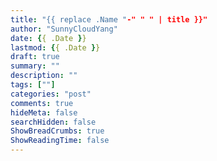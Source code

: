```yaml
---
title: "{{ replace .Name "-" " " | title }}"
author: "SunnyCloudYang"
date: {{ .Date }}
lastmod: {{ .Date }}
draft: true
summary: ""
description: ""
tags: [""]
categories: "post"
comments: true
hideMeta: false
searchHidden: false
ShowBreadCrumbs: true
ShowReadingTime: false
---
```


